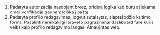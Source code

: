 1. Padaryta autorizacija naudojant breez, pridėta logika kad butu atliekama email verifikacija gaunant laiška į paštą.
2. Padaryta profilio redagavimas, logout sutaisytas, slaptažodžio keitimo forma. Pašalinti nereikalingi laravelio pagražinimai dashboard faile kuris veiks kaip profilio redagavimo langas. Atnaujintas web.
